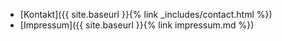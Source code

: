 * [Kontakt]({{ site.baseurl }}{% link _includes/contact.html %})
* [Impressum]({{ site.baseurl }}{% link impressum.md %})
